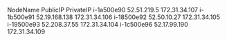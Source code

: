 NodeName PublicIP PrivateIP
i-1a500e90 52.51.219.5 172.31.34.107
i-1b500e91 52.19.168.138 172.31.34.106
i-18500e92 52.50.10.27 172.31.34.105
i-19500e93 52.208.37.55 172.31.34.104
i-1c500e96 52.17.99.190 172.31.34.109